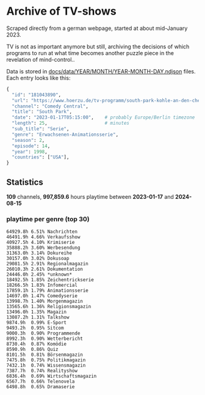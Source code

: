 # Archive of TV-shows

Scraped directly from a german webpage, started at about mid-January 2023.

TV is not as important anymore but still, archiving the decisions of which programs to run at what time
becomes another puzzle piece in the revelation of mind-control.. 

Data is stored in [docs/data/YEAR/MONTH/YEAR-MONTH-DAY.ndjson](docs/data/) files. 
Each entry looks like this:

```python
{
  "id": "181043890", 
  "url": "https://www.hoerzu.de/tv-programm/south-park-kohle-an-den-chefkoch/bid_181043890/", 
  "channel": "Comedy Central", 
  "title": "South Park", 
  "date": "2023-01-17T05:15:00",    # probably Europe/Berlin timezone 
  "length": 25,                     # minutes 
  "sub_title": "Serie", 
  "genre": "Erwachsenen-Animationsserie", 
  "season": 2, 
  "episode": 14, 
  "year": 1998, 
  "countries": ["USA"],
}
```

## Statistics

**109** channels, **997,859.6** hours playtime between **2023-01-17** and **2024-08-15**


### playtime per genre (top 30)

    64929.8h 6.51% Nachrichten
    46491.9h 4.66% Verkaufsshow
    40927.5h 4.10% Krimiserie
    35888.2h 3.60% Werbesendung
    31363.0h 3.14% Dokureihe
    30157.0h 3.02% Dokusoap
    29081.5h 2.91% Regionalmagazin
    26010.3h 2.61% Dokumentation
    24446.0h 2.45% *unknown*
    18492.5h 1.85% Zeichentrickserie
    18266.5h 1.83% Infomercial
    17859.1h 1.79% Animationsserie
    14697.0h 1.47% Comedyserie
    13998.7h 1.40% Morgenmagazin
    13565.6h 1.36% Religionsmagazin
    13496.0h 1.35% Magazin
    13087.2h 1.31% Talkshow
    9874.9h  0.99% E-Sport
    9493.2h  0.95% Sitcom
    9000.3h  0.90% Programmende
    8992.3h  0.90% Wetterbericht
    8730.4h  0.87% Komödie
    8590.9h  0.86% Quiz
    8101.5h  0.81% Börsenmagazin
    7475.8h  0.75% Politikmagazin
    7432.1h  0.74% Wissensmagazin
    7387.7h  0.74% Realityshow
    6836.4h  0.69% Wirtschaftsmagazin
    6567.7h  0.66% Telenovela
    6498.8h  0.65% Dramaserie
